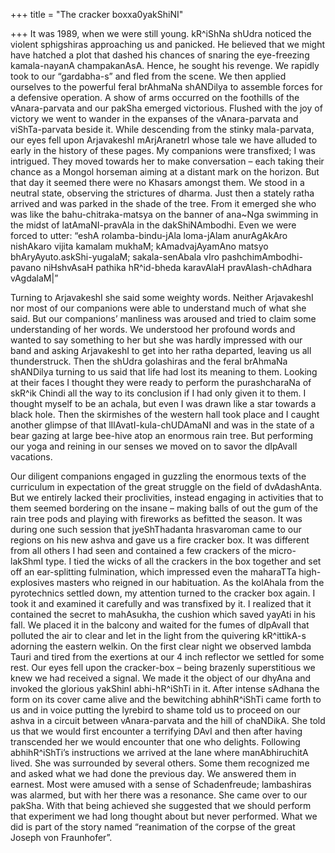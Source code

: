 +++
title = "The cracker boxxa0yakShiNI"

+++
It was 1989, when we were still young. kR^iShNa shUdra noticed the
violent sphigshiras approaching us and panicked. He believed that we
might have hatched a plot that dashed his chances of snaring the
eye-freezing kamala-nayanA champakanAsA. Hence, he sought his revenge.
We rapidly took to our “gardabha-s” and fled from the scene. We then
applied ourselves to the powerful feral brAhmaNa shANDilya to assemble
forces for a defensive operation. A show of arms occurred on the
foothills of the vAnara-parvata and our pakSha emerged victorious.
Flushed with the joy of victory we went to wander in the expanses of the
vAnara-parvata and viShTa-parvata beside it. While descending from the
stinky mala-parvata, our eyes fell upon ArjavakeshI mArjAranetrI whose
tale we have alluded to early in the history of these pages. My
companions were transfixed; I was intrigued. They moved towards her to
make conversation – each taking their chance as a Mongol horseman aiming
at a distant mark on the horizon. But that day it seemed there were no
Khasars amongst them. We stood in a neutral state, observing the
strictures of dharma. Just then a stately ratha arrived and was parked
in the shade of the tree. From it emerged she who was like the
bahu-chitraka-matsya on the banner of ana\~Nga swimming in the midst of
latAmaNI-pravAla in the dakShiNAmbodhi. Even we were forced to utter:
“eshA rolamba-bindu-jAla loma-jAlam anurAgAkAro nishAkaro vijita
kamalam mukhaM; kAmadvajAyamAno matsyo bhAryAyuto.askShi-yugalaM;
sakala-senAbala vIro pashchimAmbodhi-pavano niHshvAsaH pathika
hR^id-bheda karavAlaH pravAlash-chAdhara vAgdalaM|”

Turning to ArjavakeshI she said some weighty words. Neither ArjavakeshI
nor most of our companions were able to understand much of what she
said. But our companions’ manliness was aroused and tried to claim some
understanding of her words. We understood her profound words and wanted
to say something to her but she was hardly impressed with our band and
asking ArjavakeshI to get into her ratha departed, leaving us all
thunderstruck. Then the shUdra golashiras and the feral brAhmaNa
shANDilya turning to us said that life had lost its meaning to them.
Looking at their faces I thought they were ready to perform the
purashcharaNa of skR^ik Chindi all the way to its conclusion if I had
only given it to them. I thought myself to be an achala, but even I was
drawn like a star towards a black hole. Then the skirmishes of the
western hall took place and I caught another glimpse of that
lIlAvatI-kula-chUDAmaNI and was in the state of a bear gazing at large
bee-hive atop an enormous rain tree. But performing our yoga and reining
in our senses we moved on to savor the dIpAvalI vacations.

Our diligent companions engaged in guzzling the enormous texts of the
curriculum in expectation of the great struggle on the field of
dvAdashAnta. But we entirely lacked their proclivities, instead engaging
in activities that to them seemed bordering on the insane – making balls
of out the gum of the rain tree pods and playing with fireworks as
befitted the season. It was during one such session that jyeShThadanta
hrasvaroman came to our regions on his new ashva and gave us a fire
cracker box. It was different from all others I had seen and contained a
few crackers of the micro-lakShmI type. I tied the wicks of all the
crackers in the box together and set off an ear-splitting fulmination,
which impressed even the maharaTTa high-explosives masters who reigned
in our habituation. As the kolAhala from the pyrotechnics settled down,
my attention turned to the cracker box again. I took it and examined it
carefully and was transfixed by it. I realized that it contained the
secret to mahAsukha, the cushion which saved yayAti in his fall. We
placed it in the balcony and waited for the fumes of dIpAvalI that
polluted the air to clear and let in the light from the quivering
kR^ittikA-s adorning the eastern welkin. On the first clear night we
observed lambda Tauri and tired from the exertions at our 4 inch
reflector we settled for some rest. Our eyes fell upon the cracker-box –
being brazenly superstitious we knew we had received a signal. We made
it the object of our dhyAna and invoked the glorious yakShinI
abhi-hR^iShTi in it. After intense sAdhana the form on its cover came
alive and the bewitching abhihR^iShTi came forth to us and in voice
putting the lyrebird to shame told us to proceed on our ashva in a
circuit between vAnara-parvata and the hill of chaNDikA. She told us
that we would first encounter a terrifying DAvI and then after having
transcended her we would encounter that one who delights. Following
abhihR^iShTi’s instructions we arrived at the lane where manAbhiruchitA
lived. She was surrounded by several others. Some them recognized me and
asked what we had done the previous day. We answered them in earnest.
Most were amused with a sense of Schadenfreude; lambashiras was alarmed,
but with her there was a resonance. She came over to our pakSha. With
that being achieved she suggested that we should perform that experiment
we had long thought about but never performed. What we did is part of
the story named “reanimation of the corpse of the great Joseph von
Fraunhofer”.
